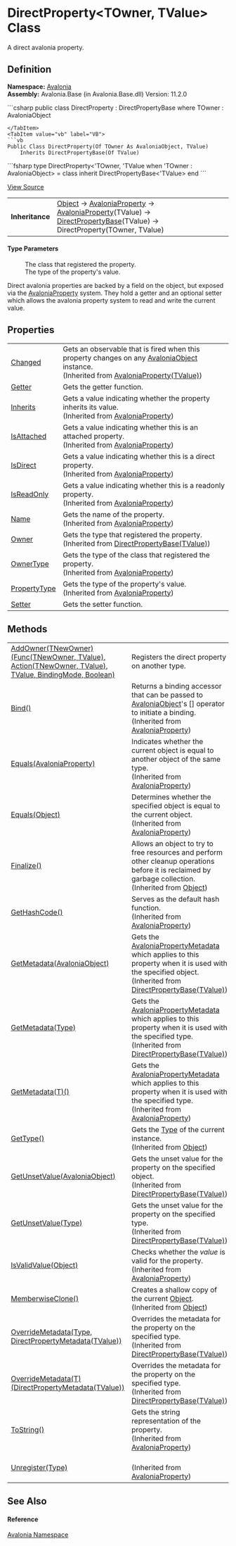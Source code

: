 # DirectProperty&lt;TOwner, TValue&gt; Class


A direct avalonia property.



## Definition
**Namespace:** <a href="N_Avalonia">Avalonia</a>  
**Assembly:** Avalonia.Base (in Avalonia.Base.dll) Version: 11.2.0

<Tabs groupId="api-code-preview">
<TabItem value="csharp" label="C#">
```csharp
public class DirectProperty<TOwner, TValue> : DirectPropertyBase<TValue>
where TOwner : AvaloniaObject

```
</TabItem>
<TabItem value="vb" label="VB">
```vb
Public Class DirectProperty(Of TOwner As AvaloniaObject, TValue)
	Inherits DirectPropertyBase(Of TValue)
```
</TabItem>
<TabItem value="fsharp" label="F#">
```fsharp
type DirectProperty<'TOwner, 'TValue when 'TOwner : AvaloniaObject> = 
    class
        inherit DirectPropertyBase<'TValue>
    end
```
</TabItem>
</Tabs>



<a href="https://github.com/AvaloniaUI/Avalonia/tree/master/src/Avalonia.Base/DirectProperty.cs" title="View the source code">View Source</a>

<table>
<tr><td><strong>Inheritance</strong></td><td><a href="https://learn.microsoft.com/dotnet/api/system.object" target="_blank" rel="noopener noreferrer">Object</a>  →  <a href="T_Avalonia_AvaloniaProperty">AvaloniaProperty</a>  →  <a href="T_Avalonia_AvaloniaProperty_1">AvaloniaProperty</a>(TValue)  →  <a href="T_Avalonia_DirectPropertyBase_1">DirectPropertyBase</a>(TValue)  →  DirectProperty(TOwner, TValue)</td></tr>
</table>



#### Type Parameters
<dl><dt /><dd>The class that registered the property.</dd><dt /><dd>The type of the property's value.</dd></dl>Direct avalonia properties are backed by a field on the object, but exposed via the <a href="T_Avalonia_AvaloniaProperty">AvaloniaProperty</a> system. They hold a getter and an optional setter which allows the avalonia property system to read and write the current value.

## Properties
<table>
<tr>
<td><a href="P_Avalonia_AvaloniaProperty_1_Changed">Changed</a></td>
<td>Gets an observable that is fired when this property changes on any <a href="T_Avalonia_AvaloniaObject">AvaloniaObject</a> instance.<br />(Inherited from <a href="T_Avalonia_AvaloniaProperty_1">AvaloniaProperty(TValue)</a>)</td>
</tr>
<tr>
<td><a href="P_Avalonia_DirectProperty_2_Getter">Getter</a></td>
<td>Gets the getter function.</td>
</tr>
<tr>
<td><a href="P_Avalonia_AvaloniaProperty_Inherits">Inherits</a></td>
<td>Gets a value indicating whether the property inherits its value.<br />(Inherited from <a href="T_Avalonia_AvaloniaProperty">AvaloniaProperty</a>)</td>
</tr>
<tr>
<td><a href="P_Avalonia_AvaloniaProperty_IsAttached">IsAttached</a></td>
<td>Gets a value indicating whether this is an attached property.<br />(Inherited from <a href="T_Avalonia_AvaloniaProperty">AvaloniaProperty</a>)</td>
</tr>
<tr>
<td><a href="P_Avalonia_AvaloniaProperty_IsDirect">IsDirect</a></td>
<td>Gets a value indicating whether this is a direct property.<br />(Inherited from <a href="T_Avalonia_AvaloniaProperty">AvaloniaProperty</a>)</td>
</tr>
<tr>
<td><a href="P_Avalonia_AvaloniaProperty_IsReadOnly">IsReadOnly</a></td>
<td>Gets a value indicating whether this is a readonly property.<br />(Inherited from <a href="T_Avalonia_AvaloniaProperty">AvaloniaProperty</a>)</td>
</tr>
<tr>
<td><a href="P_Avalonia_AvaloniaProperty_Name">Name</a></td>
<td>Gets the name of the property.<br />(Inherited from <a href="T_Avalonia_AvaloniaProperty">AvaloniaProperty</a>)</td>
</tr>
<tr>
<td><a href="P_Avalonia_DirectPropertyBase_1_Owner">Owner</a></td>
<td>Gets the type that registered the property.<br />(Inherited from <a href="T_Avalonia_DirectPropertyBase_1">DirectPropertyBase(TValue)</a>)</td>
</tr>
<tr>
<td><a href="P_Avalonia_AvaloniaProperty_OwnerType">OwnerType</a></td>
<td>Gets the type of the class that registered the property.<br />(Inherited from <a href="T_Avalonia_AvaloniaProperty">AvaloniaProperty</a>)</td>
</tr>
<tr>
<td><a href="P_Avalonia_AvaloniaProperty_PropertyType">PropertyType</a></td>
<td>Gets the type of the property's value.<br />(Inherited from <a href="T_Avalonia_AvaloniaProperty">AvaloniaProperty</a>)</td>
</tr>
<tr>
<td><a href="P_Avalonia_DirectProperty_2_Setter">Setter</a></td>
<td>Gets the setter function.</td>
</tr>
</table>

## Methods
<table>
<tr>
<td><a href="M_Avalonia_DirectProperty_2_AddOwner__1">AddOwner(TNewOwner)(Func(TNewOwner, TValue), Action(TNewOwner, TValue), TValue, BindingMode, Boolean)</a></td>
<td>Registers the direct property on another type.</td>
</tr>
<tr>
<td><a href="M_Avalonia_AvaloniaProperty_Bind">Bind()</a></td>
<td>Returns a binding accessor that can be passed to <a href="T_Avalonia_AvaloniaObject">AvaloniaObject</a>'s [] operator to initiate a binding.<br />(Inherited from <a href="T_Avalonia_AvaloniaProperty">AvaloniaProperty</a>)</td>
</tr>
<tr>
<td><a href="M_Avalonia_AvaloniaProperty_Equals">Equals(AvaloniaProperty)</a></td>
<td>Indicates whether the current object is equal to another object of the same type.<br />(Inherited from <a href="T_Avalonia_AvaloniaProperty">AvaloniaProperty</a>)</td>
</tr>
<tr>
<td><a href="M_Avalonia_AvaloniaProperty_Equals_1">Equals(Object)</a></td>
<td>Determines whether the specified object is equal to the current object.<br />(Inherited from <a href="T_Avalonia_AvaloniaProperty">AvaloniaProperty</a>)</td>
</tr>
<tr>
<td><a href="https://learn.microsoft.com/dotnet/api/system.object.finalize" target="_blank" rel="noopener noreferrer">Finalize()</a></td>
<td>Allows an object to try to free resources and perform other cleanup operations before it is reclaimed by garbage collection.<br />(Inherited from <a href="https://learn.microsoft.com/dotnet/api/system.object" target="_blank" rel="noopener noreferrer">Object</a>)</td>
</tr>
<tr>
<td><a href="M_Avalonia_AvaloniaProperty_GetHashCode">GetHashCode()</a></td>
<td>Serves as the default hash function.<br />(Inherited from <a href="T_Avalonia_AvaloniaProperty">AvaloniaProperty</a>)</td>
</tr>
<tr>
<td><a href="M_Avalonia_DirectPropertyBase_1_GetMetadata">GetMetadata(AvaloniaObject)</a></td>
<td>Gets the <a href="T_Avalonia_AvaloniaPropertyMetadata">AvaloniaPropertyMetadata</a> which applies to this property when it is used with the specified object.<br />(Inherited from <a href="T_Avalonia_DirectPropertyBase_1">DirectPropertyBase(TValue)</a>)</td>
</tr>
<tr>
<td><a href="M_Avalonia_DirectPropertyBase_1_GetMetadata_1">GetMetadata(Type)</a></td>
<td>Gets the <a href="T_Avalonia_AvaloniaPropertyMetadata">AvaloniaPropertyMetadata</a> which applies to this property when it is used with the specified type.<br />(Inherited from <a href="T_Avalonia_DirectPropertyBase_1">DirectPropertyBase(TValue)</a>)</td>
</tr>
<tr>
<td><a href="M_Avalonia_AvaloniaProperty_GetMetadata__1">GetMetadata(T)()</a></td>
<td>Gets the <a href="T_Avalonia_AvaloniaPropertyMetadata">AvaloniaPropertyMetadata</a> which applies to this property when it is used with the specified type.<br />(Inherited from <a href="T_Avalonia_AvaloniaProperty">AvaloniaProperty</a>)</td>
</tr>
<tr>
<td><a href="https://learn.microsoft.com/dotnet/api/system.object.gettype" target="_blank" rel="noopener noreferrer">GetType()</a></td>
<td>Gets the <a href="https://learn.microsoft.com/dotnet/api/system.type" target="_blank" rel="noopener noreferrer">Type</a> of the current instance.<br />(Inherited from <a href="https://learn.microsoft.com/dotnet/api/system.object" target="_blank" rel="noopener noreferrer">Object</a>)</td>
</tr>
<tr>
<td><a href="M_Avalonia_DirectPropertyBase_1_GetUnsetValue">GetUnsetValue(AvaloniaObject)</a></td>
<td>Gets the unset value for the property on the specified object.<br />(Inherited from <a href="T_Avalonia_DirectPropertyBase_1">DirectPropertyBase(TValue)</a>)</td>
</tr>
<tr>
<td><a href="M_Avalonia_DirectPropertyBase_1_GetUnsetValue_1">GetUnsetValue(Type)</a></td>
<td>Gets the unset value for the property on the specified type.<br />(Inherited from <a href="T_Avalonia_DirectPropertyBase_1">DirectPropertyBase(TValue)</a>)</td>
</tr>
<tr>
<td><a href="M_Avalonia_AvaloniaProperty_IsValidValue">IsValidValue(Object)</a></td>
<td>Checks whether the <em>value</em> is valid for the property.<br />(Inherited from <a href="T_Avalonia_AvaloniaProperty">AvaloniaProperty</a>)</td>
</tr>
<tr>
<td><a href="https://learn.microsoft.com/dotnet/api/system.object.memberwiseclone" target="_blank" rel="noopener noreferrer">MemberwiseClone()</a></td>
<td>Creates a shallow copy of the current <a href="https://learn.microsoft.com/dotnet/api/system.object" target="_blank" rel="noopener noreferrer">Object</a>.<br />(Inherited from <a href="https://learn.microsoft.com/dotnet/api/system.object" target="_blank" rel="noopener noreferrer">Object</a>)</td>
</tr>
<tr>
<td><a href="M_Avalonia_DirectPropertyBase_1_OverrideMetadata">OverrideMetadata(Type, DirectPropertyMetadata(TValue))</a></td>
<td>Overrides the metadata for the property on the specified type.<br />(Inherited from <a href="T_Avalonia_DirectPropertyBase_1">DirectPropertyBase(TValue)</a>)</td>
</tr>
<tr>
<td><a href="M_Avalonia_DirectPropertyBase_1_OverrideMetadata__1">OverrideMetadata(T)(DirectPropertyMetadata(TValue))</a></td>
<td>Overrides the metadata for the property on the specified type.<br />(Inherited from <a href="T_Avalonia_DirectPropertyBase_1">DirectPropertyBase(TValue)</a>)</td>
</tr>
<tr>
<td><a href="M_Avalonia_AvaloniaProperty_ToString">ToString()</a></td>
<td>Gets the string representation of the property.<br />(Inherited from <a href="T_Avalonia_AvaloniaProperty">AvaloniaProperty</a>)</td>
</tr>
<tr>
<td><a href="M_Avalonia_AvaloniaProperty_Unregister">Unregister(Type)</a></td>
<td><br />(Inherited from <a href="T_Avalonia_AvaloniaProperty">AvaloniaProperty</a>)</td>
</tr>
</table>

## See Also


#### Reference
<a href="N_Avalonia">Avalonia Namespace</a>  

